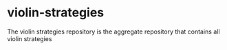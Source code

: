 # violin-strategies
The violin strategies repository is the aggregate repository that contains all violin strategies
